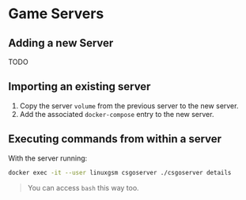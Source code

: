 # Game Servers

## Adding a new Server

TODO

## Importing an existing server

1. Copy the server `volume` from the previous server to the new server.
2. Add the associated `docker-compose` entry to the new server.

## Executing commands from within a server

With the server running:

```bash
docker exec -it --user linuxgsm csgoserver ./csgoserver details
```

> You can access `bash` this way too.
